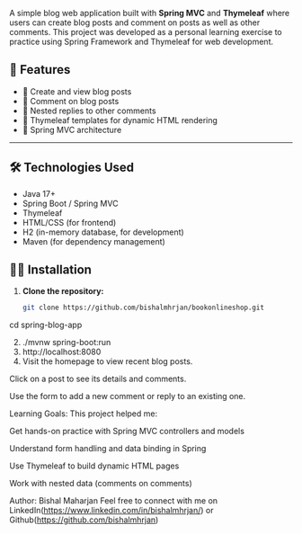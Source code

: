A simple blog web application built with **Spring MVC** and **Thymeleaf** where users can create blog posts and comment on posts as well as other comments. This project was developed as a personal learning exercise to practice using Spring Framework and Thymeleaf for web development.

## 🚀 Features

- 📝 Create and view blog posts
- 💬 Comment on blog posts
- 🔁 Nested replies to other comments
- 📄 Thymeleaf templates for dynamic HTML rendering
- 🧩 Spring MVC architecture

---

## 🛠️ Technologies Used

- Java 17+
- Spring Boot / Spring MVC
- Thymeleaf
- HTML/CSS (for frontend)
- H2 (in-memory database, for development)
- Maven (for dependency management)


## 🧑‍💻 Installation

1. **Clone the repository:**
   ```bash
   git clone https://github.com/bishalmhrjan/bookonlineshop.git

cd spring-blog-app

2. ./mvnw spring-boot:run
3.  http://localhost:8080
4. Visit the homepage to view recent blog posts.

Click on a post to see its details and comments.

Use the form to add a new comment or reply to an existing one.


Learning Goals:
This project helped me:

Get hands-on practice with Spring MVC controllers and models

Understand form handling and data binding in Spring

Use Thymeleaf to build dynamic HTML pages

Work with nested data (comments on comments)


Author:
Bishal Maharjan
Feel free to connect with me on LinkedIn(https://www.linkedin.com/in/bishalmhrjan/) or Github(https://github.com/bishalmhrjan)
